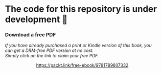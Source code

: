 # The code for this repository is under development :construction_worker:
### Download a free PDF

 <i>If you have already purchased a print or Kindle version of this book, you can get a DRM-free PDF version at no cost.<br>Simply click on the link to claim your free PDF.</i>
<p align="center"> <a href="https://packt.link/free-ebook/9781789807332">https://packt.link/free-ebook/9781789807332 </a> </p>